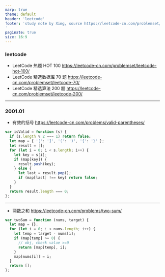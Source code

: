```yaml
---
marp: true
theme: default
header: 'leetcode'
footer: 'study note by Xing, source https://leetcode-cn.com/problemset/all/?topicSlugs=stack
'
paginate: true
size: 16:9
---
```


### leetcode

- LeetCode 热题 HOT 100 https://leetcode-cn.com/problemset/leetcode-hot-100/
- LeetCode 精选数据库 70 题 https://leetcode-cn.com/problemset/leetcode-70/
- LeetCode 精选算法 200 题 https://leetcode-cn.com/problemset/leetcode-200/

---

### 2001.01

- 有效的括号 https://leetcode-cn.com/problems/valid-parentheses/

```js
var isValid = function (s) {
  if (s.length % 2 === 1) return false;
  let map = { '[': ']', '(': ')', '{': '}' };
  let result = [];
  for (let i = 0; i < s.length; i++) {
    let key = s[i];
    if (map[key]) {
      result.push(key);
    } else {
      let last = result.pop();
      if (map[last] !== key) return false;
    }
  }
  return result.length === 0;
};
```

---

- 两数之和 https://leetcode-cn.com/problems/two-sum/

```js
var twoSum = function (nums, target) {
  let map = {};
  for (let i = 0; i < nums.length; i++) {
    let temp = target - nums[i];
    if (map[temp] >= 0) {
      // obj, check value >=0
      return [map[temp], i];
    }
    map[nums[i]] = i;
  }
  return [];
};
```
